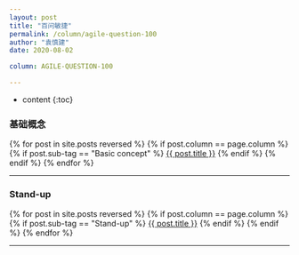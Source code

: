 ```yaml
---
layout: post
title: "百问敏捷"
permalink: /column/agile-question-100
author: "袁慎建"
date: 2020-08-02

column: AGILE-QUESTION-100

---
```


* content
{:toc}

### 基础概念
{% for post in site.posts reversed %}
{% if post.column == page.column %}
{% if post.sub-tag == "Basic concept" %}
<a target="_blank" href="{{ post.url }}">{{ post.title }}</a>
{% endif %}
{% endif %}
{% endfor %}

---

### Stand-up
{% for post in site.posts reversed %}
{% if post.column == page.column %}
{% if post.sub-tag == "Stand-up" %}
<a target="_blank" href="{{ post.url }}">{{ post.title }}</a>
{% endif %}
{% endif %}
{% endfor %}

---


